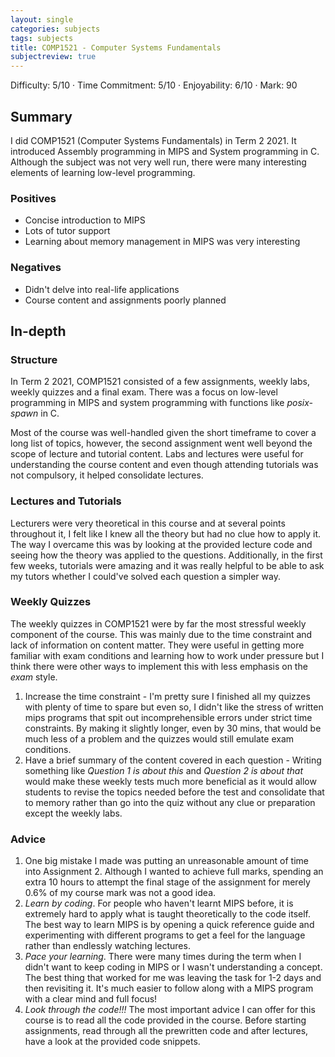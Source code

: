 ```yaml
---
layout: single
categories: subjects
tags: subjects
title: COMP1521 - Computer Systems Fundamentals
subjectreview: true
---
```


Difficulty: 5/10 · Time Commitment: 5/10 · Enjoyability: 6/10 · Mark: 90

## Summary

I did COMP1521 (Computer Systems Fundamentals) in Term 2 2021. It introduced Assembly programming in MIPS and System programming in C. Although the subject was not very well run, there were many interesting elements of learning low-level programming.

### Positives

- Concise introduction to MIPS
- Lots of tutor support
- Learning about memory management in MIPS was very interesting

### Negatives

- Didn't delve into real-life applications
- Course content and assignments poorly planned

## In-depth

### Structure

In Term 2 2021, COMP1521 consisted of a few assignments, weekly labs, weekly quizzes and a final exam. There was a focus on low-level programming in MIPS and system programming with functions like *posix-spawn* in C.

Most of the course was well-handled given the short timeframe to cover a long list of topics, however, the second assignment went well beyond the scope of lecture and tutorial content. Labs and lectures were useful for understanding the course content and even though attending tutorials was not compulsory, it helped consolidate lectures.

### Lectures and Tutorials

Lecturers were very theoretical in this course and at several points throughout it, I felt like I knew all the theory but had no clue how to apply it. The way I overcame this was by looking at the provided lecture code and seeing how the theory was applied to the questions. Additionally, in the first few weeks, tutorials were amazing and it was really helpful to be able to ask my tutors whether I could've solved each question a simpler way.

### Weekly Quizzes

The weekly quizzes in COMP1521 were by far the most stressful weekly component of the course. This was mainly due to the time constraint and lack of information on content matter. They were useful in getting more familiar with exam conditions and learning how to work under pressure but I think there were other ways to implement this with less emphasis on the *exam* style.

1. Increase the time constraint - I'm pretty sure I finished all my quizzes with plenty of time to spare but even so, I didn't like the stress of written mips programs that spit out incomprehensible errors under strict time constraints. By making it slightly longer, even by 30 mins, that would be much less of a problem and the quizzes would still emulate exam conditions.
2. Have a brief summary of the content covered in each question - Writing something like *Question 1 is about this* and *Question 2 is about that* would make these weekly tests much more beneficial as it would allow students to revise the topics needed before the test and consolidate that to memory rather than go into the quiz without any clue or preparation except the weekly labs.

### Advice

1. One big mistake I made was putting an unreasonable amount of time into Assignment 2. Although I wanted to achieve full marks, spending an extra 10 hours to attempt the final stage of the assignment for merely 0.6% of my course mark was not a good idea.
2. *Learn by coding*. For people who haven't learnt MIPS before, it is extremely hard to apply what is taught theoretically to the code itself. The best way to learn MIPS is by opening a quick reference guide and experimenting with different programs to get a feel for the language rather than endlessly watching lectures.
3. *Pace your learning*. There were many times during the term when I didn't want to keep coding in MIPS or I wasn't understanding a concept. The best thing that worked for me was leaving the task for 1-2 days and then revisiting it. It's much easier to follow along with a MIPS program with a clear mind and full focus!
4. *Look through the code!!!* The most important advice I can offer for this course is to read all the code provided in the course. Before starting assignments, read through all the prewritten code and after lectures, have a look at the provided code snippets.
